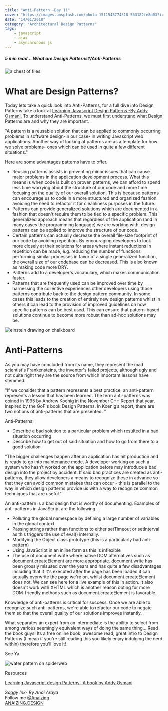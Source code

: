 ```yaml
---
title: "Anti-Pattern -Day 11"
cover: "https://images.unsplash.com/photo-1511548774318-563182fe8d03?ixlib=rb-0.3.5&ixid=eyJhcHBfaWQiOjEyMDd9&s=226688553251c9261fa28de062b96b40&auto=format&fit=crop&w=750&q=80"
date: "14/01/2018"
category: "Architectural Design Patterns"
tags:
    - javascript
    - ajax
    - asynchronous js
---
```


##### 5 min read... What are Design Patterns?/Anti-Patterns

![a chest of files](https://images.unsplash.com/photo-1505528638251-3ef301e4988e?auto=format&fit=crop&w=750&q=80)

# What are Design Patterns?

Today lets take a quick look into Anti-Patterns, for a full dive into Design Patterns take a look at [Learning Javascript Design Patterns -By Addy Osmani.](https://addyosmani.com/resources/essentialjsdesignpatterns/book/#antipatterns)
To understand Anti-Patterns, we must first understand what Design Patterns are and why they are important.

"A pattern is a reusable solution that can be applied to commonly occurring problems in software design-in our case- in writing Javascript web applications. Another way of looking at patterns are as a template for how we solve problems- ones which can be used in quite a few different situations."

Here are some advantages patterns have to offer.

* Reusing patterns assists in preventing minor issues that can cause major problems in the application development process. What this means is when code is built on proven patterns, we can afford to spend less time worrying about the structure of our code and more time focusing on the quality of our overall solution. This is because patterns can encourage us to code in a more structured and organized fashion avoiding the need to refactor it for cleanliness purposes in the future.
* Patterns can provide generalized solutions which are documented in a fashion that doesn't require them to be tied to a specific problem. This generalized approach means that regardless of the application (and in many cases the programming language) we are working with, design patterns can be applied to improve the structure of our code.
* Certain patterns can actually decrease the overall file-size footprint of our code by avoiding repetition. By encouraging developers to look more closely at their solutions for areas where instant reductions in repetition can be made, e.g. reducing the number of functions performing similar processes in favor of a single generalized function, the overall size of our codebase can be decreased. This is also known as making code more DRY.
* Patterns add to a developer's vocabulary, which makes communication faster.
* Patterns that are frequently used can be improved over time by harnessing the collective experiences other developers using those patterns contribute back to the design pattern community. In some cases this leads to the creation of entirely new design patterns whilst in others it can lead to the provision of improved guidelines on how specific patterns can be best used. This can ensure that pattern-based solutions continue to become more robust than ad-hoc solutions may be.

![einstein drawing on chalkboard](http://media-assets-02.thedrum.com/cache/images/thedrum-prod/s3-news-tmp-77017-capture_10--2x1--894.png)


# Anti-Patterns

As you may have concluded from its name, they represent the mad scientist's Frankensteins, the inventor's failed projects, although ugly and not quite right they are the source from which important lessons have stemmed.

"If we consider that a pattern represents a best practice, an anti-pattern represents a lesson that has been learned. The term anti-patterns was coined in 1995 by Andrew Koenig in the November C++ Report that year, inspired by the GoF's book Design Patterns. In Koenig’s report, there are two notions of anti-patterns that are presented. "

Anti-Patterns:

* Describe a bad solution to a particular problem which resulted in a bad situation occurring
* Describe how to get out of said situation and how to go from there to a good solution

"The bigger challenges happen after an application has hit production and is ready to go into maintenance mode. A developer working on such a system who hasn’t worked on the application before may introduce a bad design into the project by accident. If said bad practices are created as anti-patterns, they allow developers a means to recognize these in advance so that they can avoid common mistakes that can occur - this is parallel to the way in which design patterns provide us with a way to recognize common techniques that are useful."

An anti-pattern is a bad design that is worthy of documenting. Examples of anti-patterns in JavaScript are the following:

* Polluting the global namespace by defining a large number of variables in the global context
* Passing strings rather than functions to either setTimeout or setInterval as this triggers the use of eval() internally.
* Modifying the Object class prototype (this is a particularly bad anti-pattern)
* Using JavaScript in an inline form as this is inflexible
* The use of document.write where native DOM alternatives such as document.createElement are more appropriate. document.write has been grossly misused over the years and has quite a few disadvantages including that if it's executed after the page has been loaded it can actually overwrite the page we're on, whilst document.createElement does not. We can see here for a live example of this in action. It also doesn't work with XHTML which is another reason opting for more DOM-friendly methods such as document.createElement is favorable.

Knowledge of anti-patterns is critical for success. Once we are able to recognize such anti-patterns, we're able to refactor our code to negate them so that the overall quality of our solutions improves instantly.

What separates an expert from an intermediate is the ability to select from among various seemingly equivalent ways of doing the same thing... Read the book guys! Its a free online book, awesome read, great intro to Design Patterns (I mean if you're still reading this you likely enjoy indulging the nerd within) therefore you'll love it!

See Ya

![water pattern on spiderweb](https://images.unsplash.com/photo-1512773030458-5b07457c8531?auto=format&fit=crop&w=747&q=80)

Resources 

[Learning Javascript design Patterns- A book by Addy Osmani ](https://addyosmani.com/resources/essentialjsdesignpatterns/book/#antipatterns) 


_Soggy Ink- By Anai Araya_<br>
Follow me [@Anaizing](https://twitter.com/Anaizing) <br>
[ANAIZING.DESIGN](https://anaizing.design/)